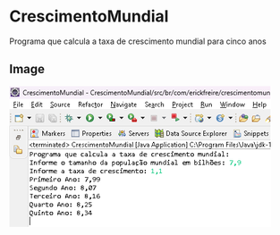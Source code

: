 # CrescimentoMundial
 Programa que calcula a taxa de crescimento mundial para cinco anos

## Image
 ![Taxa de Crescimento Mundial](crescimentomundial.png)
